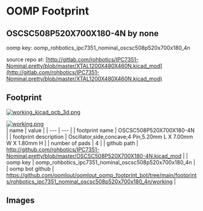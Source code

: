 # OOMP Footprint  
## OSCSC508P520X700X180-4N  by none  
  
oomp key: oomp_rohbotics_ipc7351_nominal_oscsc508p520x700x180_4n  
  
source repo at: [http://gitlab.com/rohbotics/IPC7351-Nominal.pretty/blob/master/XTAL1200X480X460N.kicad_mod](http://gitlab.com/rohbotics/IPC7351-Nominal.pretty/blob/master/XTAL1200X480X460N.kicad_mod)  
## Footprint  
  
[![working_kicad_pcb_3d.png](working_kicad_pcb_3d_600.png)](working_kicad_pcb_3d.png)  
  
[![working.png](working_600.png)](working.png)  
| name | value | 
| --- | --- | 
| footprint name | OSCSC508P520X700X180-4N | 
| footprint description | Oscillator,side,concave;4 Pin,5.20mm L X 7.00mm W X 1.80mm H | 
| number of pads | 4 | 
| github path | http://github.com/rohbotics/IPC7351-Nominal.pretty/blob/master/OSCSC508P520X700X180-4N.kicad_mod | 
| oomp key | oomp_rohbotics_ipc7351_nominal_oscsc508p520x700x180_4n | 
| oomp bot github | https://github.com/oomlout/oomlout_oomp_footprint_bot/tree/main/footprints/rohbotics_ipc7351_nominal_oscsc508p520x700x180_4n/working | 
## Images  

